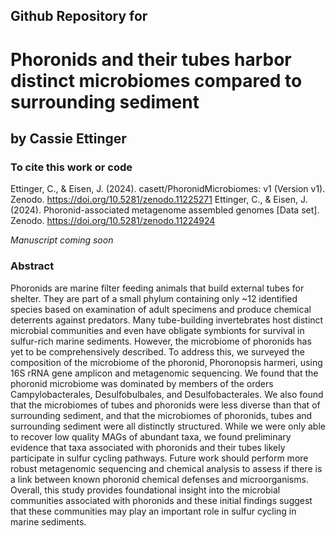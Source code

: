 ## Github Repository for
#  Phoronids and their tubes harbor distinct microbiomes compared to surrounding sediment
 
## by Cassie Ettinger

### To cite this work or code

Ettinger, C., & Eisen, J. (2024). casett/PhoronidMicrobiomes: v1 (Version v1). Zenodo. https://doi.org/10.5281/zenodo.11225271
Ettinger, C., & Eisen, J. (2024). Phoronid-associated metagenome assembled genomes [Data set]. Zenodo. https://doi.org/10.5281/zenodo.11224924

<i> Manuscript coming soon</i>

### Abstract

Phoronids are marine filter feeding animals that build external tubes for shelter. They are part of a small phylum containing only ~12 identified species based on examination of adult specimens and produce chemical deterrents against predators. Many tube-building invertebrates host distinct microbial communities and even have obligate symbionts for survival in sulfur-rich marine sediments. However, the microbiome of phoronids has yet to be comprehensively described. To address this, we surveyed the composition of the microbiome of the phoronid, Phoronopsis harmeri, using 16S rRNA gene amplicon and metagenomic sequencing. We found that the phoronid microbiome was dominated by members of the orders Campylobacterales, Desulfobulbales, and Desulfobacterales. We also found that the microbiomes of tubes and phoronids were less diverse than that of surrounding sediment, and that the microbiomes of phoronids, tubes and surrounding sediment were all distinctly structured. While we were only able to recover low quality MAGs of abundant taxa, we found preliminary evidence that taxa associated with phoronids and their tubes likely participate in sulfur cycling pathways. Future work should perform more robust metagenomic sequencing and chemical analysis to assess if there is a link between known phoronid chemical defenses and microorganisms. Overall, this study provides foundational insight into the microbial communities associated with phoronids and these initial findings suggest that these communities may play an important role in sulfur cycling in marine sediments.
 

